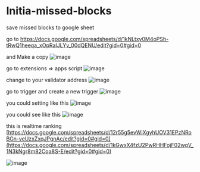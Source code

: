# Initia-missed-blocks
save missed blocks to google sheet

go to https://docs.google.com/spreadsheets/d/1kNLtxy0M4oPSh-tRwQ1heeqa_xOpRaIJLYv_00dQENU/edit?gid=0#gid=0 

and Make a copy
![image](https://github.com/DinhCongTac221/Initia-missed-blocks/assets/27664184/bda3a534-a8b7-4630-a68e-bfd3705ca162)

go to extensions => apps script
![image](https://github.com/DinhCongTac221/Initia-missed-blocks/assets/27664184/5c91bf94-02c0-4df4-a63f-ba2fdd29eb54)

change to your validator address
![image](https://github.com/DinhCongTac221/Initia-missed-blocks/assets/27664184/9ab88a9c-c8b7-4ae2-87dd-a54b7c604025)

go to trigger and create a new trigger
![image](https://github.com/DinhCongTac221/Initia-missed-blocks/assets/27664184/489727d0-3e73-4423-8ada-6875f56f13f3)

you could setting like this
![image](https://github.com/DinhCongTac221/Initia-missed-blocks/assets/27664184/f3f532f6-81dc-480f-a1d2-d159ade4e17b)

you could see like this 
![image](https://github.com/DinhCongTac221/Initia-missed-blocks/assets/27664184/057c56b7-4ab6-4abc-83de-9ed09c801687)


this is realtime ranking 
[https://docs.google.com/spreadsheets/d/12r55g5evWiXgyhUOV31EPzNRoBGn-veUzxZxqJPgnAc/edit?gid=0#gid=0](https://docs.google.com/spreadsheets/d/1kGwxX4fzU2PwRHHFojF02wgV_1N3kNgr8m82Cqa8S-E/edit?gid=0#gid=0) 

![image](https://github.com/DinhCongTac221/Initia-missed-blocks/assets/27664184/cce8537b-2149-4b29-9742-e8a3dca90334)
